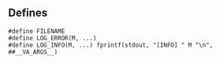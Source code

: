 ## Defines

    #define FILENAME
    #define LOG_ERROR(M, ...)
    #define LOG_INFO(M, ...) fprintf(stdout, "[INFO] " M "\n", ##__VA_ARGS__)